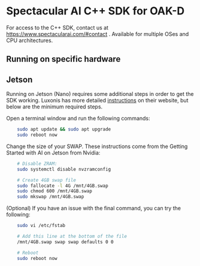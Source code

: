 # Spectacular AI C++ SDK for OAK-D

For access to the C++ SDK, contact us at https://www.spectacularai.com/#contact .
Available for multiple OSes and CPU architectures.

## Running on specific hardware

## Jetson

Running on Jetson (Nano) requires some additional steps in order to get the SDK working. Luxonis has more detailed [instructions](https://docs.luxonis.com/projects/api/en/latest/install/#jetson) on their website, but below are the minimum required steps.

Open a terminal window and run the following commands:
```bash
    sudo apt update && sudo apt upgrade
    sudo reboot now
```

Change the size of your SWAP. These instructions come from the Getting Started with AI on Jetson from Nvidia:
```bash
    # Disable ZRAM:
    sudo systemctl disable nvzramconfig

    # Create 4GB swap file
    sudo fallocate -l 4G /mnt/4GB.swap
    sudo chmod 600 /mnt/4GB.swap
    sudo mkswap /mnt/4GB.swap
```

(Optional) If you have an issue with the final command, you can try the following:
```bash
    sudo vi /etc/fstab

    # Add this line at the bottom of the file
    /mnt/4GB.swap swap swap defaults 0 0

    # Reboot
    sudo reboot now
```
